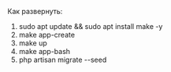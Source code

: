 Как развернуть:
1. sudo apt update && sudo apt install make -y
2. make app-create
3. make up
4. make app-bash
5. php artisan migrate --seed

